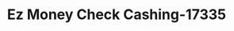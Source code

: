---
f_zip-code: 68128
f_state-code: NE
title: Ez Money Check Cashing-17335
f_phone: 402-934-9490
f_city-only: Vista
f_address: 8098 South 84Th Street La Vista
f_location-unique-id: '17335'
slug: ez-money-check-cashing-17335
updated-on: '2024-05-30T13:46:58.046Z'
created-on: '2024-05-30T13:36:59.803Z'
published-on: '2024-05-30T13:54:32.469Z'
f_city-state: cms/city/vista-ne.md
f_company: cms/company/ez-money-check-cashing.md
f_state: cms/state/nebraska.md
layout: '[payday-loan].html'
tags: payday-loan
---